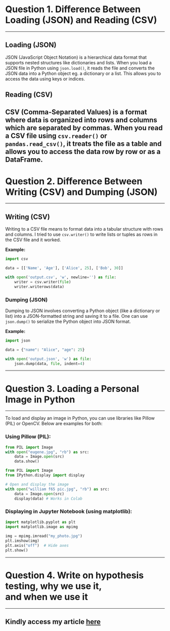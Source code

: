 # Question 1. Difference Between Loading (JSON) and Reading (CSV)
---
## Loading (JSON)

JSON (JavaScript Object Notation) is a hierarchical data format that supports nested structures like dictionaries and lists. 
When you load a JSON file in Python using `json.load()`, it reads the file and converts the JSON data into a Python object eg. a dictionary or a list. 
This allows you to access the data using keys or indices.


## Reading (CSV)

CSV (Comma-Separated Values) is a format where data is organized into rows and columns which are separated by commas. 
When you read a CSV file using `csv.reader()` or `pandas.read_csv()`, it treats the file as a table and allows you to access the data row by row or as a DataFrame.
---

# Question 2. Difference Between Writing (CSV) and Dumping (JSON)
---
## Writing (CSV)

Writing to a CSV file means to format data into a tabular structure with rows and columns. 
I tried to use `csv.writer()` to write lists or tuples as rows in the CSV file and it worked.

**Example:**

```python
import csv  

data = [['Name', 'Age'], ['Alice', 25], ['Bob', 30]]  

with open('output.csv', 'w', newline='') as file:  
    writer = csv.writer(file)  
    writer.writerows(data)  
```

### Dumping (JSON)

Dumping to JSON involves converting a Python object (like a dictionary or list) into a JSON-formatted string and saving it to a file. 
One can use `json.dump()` to serialize the Python object into JSON format.

**Example:**

```python
import json  

data = {"name": "Alice", "age": 25}  

with open('output.json', 'w') as file:  
    json.dump(data, file, indent=4)  
```
---
# Question 3. Loading a Personal Image in Python

---

To load and display an image in Python, you can use libraries like Pillow (PIL) or OpenCV. Below are examples for both:

### Using Pillow (PIL):

```python
from PIL import Image
with open("eugene.jpg", "rb") as src:
    data = Image.open(src)
    data.show()

from PIL import Image
from IPython.display import display

# Open and display the image
with open("william f65 pic.jpg", "rb") as src:
    data = Image.open(src)
    display(data) # Works in Colab
```

### Displaying in Jupyter Notebook (using matplotlib):

```python
import matplotlib.pyplot as plt  
import matplotlib.image as mpimg  
  
img = mpimg.imread("my_photo.jpg")  
plt.imshow(img)  
plt.axis("off")  # Hide axes  
plt.show()
```
--- 

# Question 4. Write on hypothesis testing, why we use it, and when we use it

---
Kindly access my article [here](https://medium.com/@eugenegabriel.ke/hypothesis-testing-why-we-use-it-and-when-we-use-it-e2877c2d486c)
---